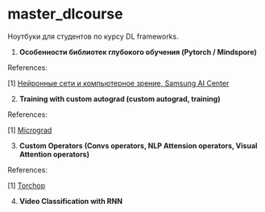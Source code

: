 # master_dlcourse
Ноутбуки для студентов по курсу DL frameworks.

1) **Особенности библиотек глубокого обучения (Pytorch / Mindspore)**

References:

[1] [Нейронные сети и компьютерное зрение, Samsung AI Center](https://stepik.org/course/50352/info)


2) **Training with custom autograd (custom autograd, training)**

References:

[1] [Micrograd](https://github.com/karpathy/micrograd)


3) **Custom Operators (Convs operators, NLP Attension operators, Visual Attention operators)**

References:

[1] [Torchop](https://github.com/Renovamen/torchop)

4) **Video Classification with RNN**

